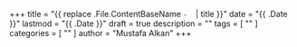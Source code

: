 +++
title            = "{{ replace .File.ContentBaseName `-` ` ` | title }}"
date             = "{{ .Date }}"
lastmod          = "{{ .Date }}"
draft            = true
description      = ""
tags             = [ "" ]
categories       = [ "" ]
author           = "Mustafa Alkan"
+++
